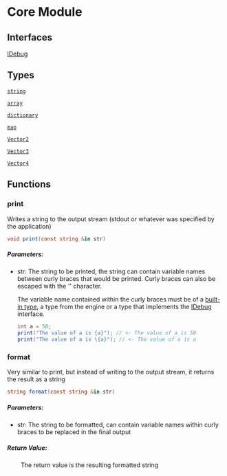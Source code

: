 # Core Module

## Interfaces

[IDebug](IDebug.md)

## Types

[`string`](string.md)

[`array`](array.md)

[`dictionary`](dictionary.md)

[`map`](map.md)

[`Vector2`](Vector2.md)

[`Vector3`](Vector3.md)

[`Vector4`](Vector4.md)

## Functions

### print

Writes a string to the output stream (stdout or whatever was specified by the application)

```csharp
void print(const string &in str)
```

##### Parameters:

- str: The string to be printed, the string can contain variable names between curly braces that would be printed. Curly braces can also be escaped with the '\' character.
  
  The variable name contained within the curly braces must be of a [built-in type](built_in_types.md), a type from the engine or a type that implements the [IDebug](IDebug.md) interface.
  
  ```csharp
  int a = 50;
  print("The value of a is {a}"); // <- The value of a is 50
  print("The value of a is \{a}"); // <- The value of a is a
  ```

### format

Very similar to print, but instead of writing to the output stream, it returns the result as a string

```csharp
string format(const string &in str)
```

##### Parameters:

- str: The string to be formatted, can contain variable names within curly braces to be replaced in the final output

##### Return Value:

        The return value is the resulting formatted string